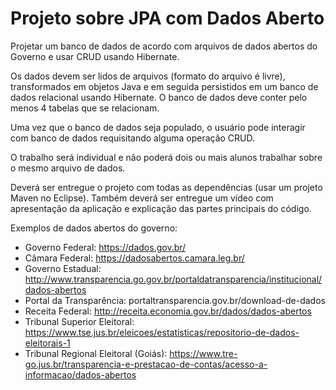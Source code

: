 # Projeto sobre JPA com Dados Aberto
Projetar um banco de dados de acordo com arquivos de dados abertos do Governo e usar CRUD usando Hibernate.

Os dados devem ser lidos de arquivos (formato do arquivo é livre), transformados em objetos Java e em seguida persistidos em um banco de dados relacional usando Hibernate. O banco de dados deve conter pelo menos 4 tabelas que se relacionam.

Uma vez que o banco de dados seja populado, o usuário pode interagir com banco de dados requisitando alguma operação CRUD. 

O trabalho será individual e não poderá dois ou mais alunos trabalhar sobre o mesmo arquivo de dados.

Deverá ser entregue o projeto com todas as dependências (usar um projeto Maven no Eclipse). Também deverá ser entregue um vídeo com apresentação da aplicação e explicação das partes principais do código.

Exemplos de dados abertos do governo:

* Governo Federal: https://dados.gov.br/
* Câmara Federal: https://dadosabertos.camara.leg.br/
* Governo Estadual: http://www.transparencia.go.gov.br/portaldatransparencia/institucional/dados-abertos
* Portal da Transparência: portaltransparencia.gov.br/download-de-dados
* Receita Federal: http://receita.economia.gov.br/dados/dados-abertos
* Tribunal Superior Eleitoral: https://www.tse.jus.br/eleicoes/estatisticas/repositorio-de-dados-eleitorais-1
* Tribunal Regional Eleitoral (Goiás): https://www.tre-go.jus.br/transparencia-e-prestacao-de-contas/acesso-a-informacao/dados-abertos
